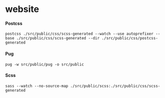 # website

#### Postcss
```
postcss ./src/public/css/scss-generated --watch --use autoprefixer --base ./src/public/css/scss-generated --dir ./src/public/css/postcss-generated
```

#### Pug
```
pug -w src/public/pug -o src/public
```

#### Scss
```
sass --watch --no-source-map ./src/public/scss:./src/public/css/scss-generated
```